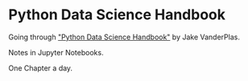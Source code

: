 # Python Data Science Handbook

Going through ["Python Data Science Handbook"](https://jakevdp.github.io/PythonDataScienceHandbook/) by Jake VanderPlas. 


Notes in Jupyter Notebooks.  


One Chapter a day. 
